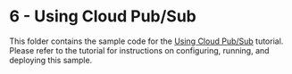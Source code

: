 # 6 - Using Cloud Pub/Sub

This folder contains the sample code for the [Using Cloud Pub/Sub][step-6]
tutorial. Please refer to the tutorial for instructions on configuring, running,
and deploying this sample.

[step-6]: https://cloud.google.com/nodejs/getting-started/using-pub-sub
